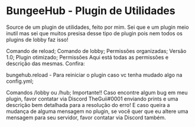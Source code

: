 # BungeeHub - Plugin de Utilidades

Source de um plugin de utilidades, feito por mim. Sei que e um plugin meio inutil mas sei que muitos presisa desse tipo de plugin pois nem todos os plugins de lobby faz isso!

Comando de reload;
Comando de lobby;
Permissões organizadas;
Versão 1.0;
Plugin otimizado;
Permissões
Aqui está todas as permissões e descrição das mesmas. Confira:

bungehub.reload - Para reiniciar o plugin caso vc tenha mudado algo na config.yml;

Comandos
/lobby ou /hub;
Importante!!
Caso encontre algum bug em meu plugin, favor contatar via Discord TheGuii#0001 enviando prints e uma descrição bem detalhada para a resolução do erro! E caso queira a mudança de alguma mensagem no plugin, se você quer que eu altere uma mensagem para seu servidor, favor contatar via Discord também.

